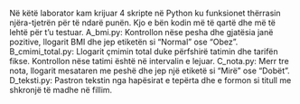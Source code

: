 Në këtë laborator kam krijuar 4 skripte në Python ku funksionet thërrasin njëra-tjetrën për të ndarë punën. Kjo e bën kodin më të qartë dhe më të lehtë për t’u testuar.
A_bmi.py: Kontrollon nëse pesha dhe gjatësia janë pozitive, llogarit BMI dhe jep etiketën si “Normal” ose “Obez”.
B_cmimi_total.py: Llogarit çmimin total duke përfshirë tatimin dhe tarifën fikse. Kontrollon nëse tatimi është në intervalin e lejuar.
C_nota.py: Merr tre nota, llogarit mesataren me peshë dhe jep një etiketë si “Mirë” ose “Dobët”.
D_teksti.py: Pastron tekstin nga hapësirat e tepërta dhe e formon si titull me shkronjë të madhe në fillim.
